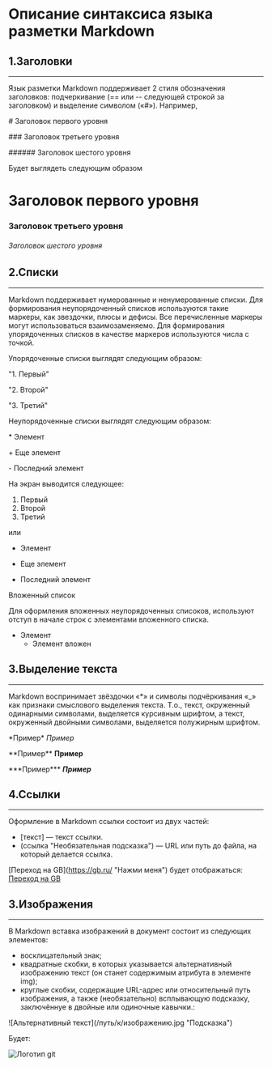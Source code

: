 # Описание синтаксиса языка разметки Markdown

1.Заголовки
----
______
Язык разметки Markdown поддерживает 2 стиля обозначения заголовков: подчеркивание (== или -- следующей строкой за заголовком) и выделение символом («#»). Например,

\#  Заголовок первого уровня

\### Заголовок третьего уровня

\###### Заголовок шестого уровня

Будет выглядеть следующим образом

#  Заголовок первого уровня
### Заголовок третьего уровня
###### Заголовок шестого уровня


2.Списки
---
___
Markdown поддерживает нумерованные и ненумерованные списки. Для формирования неупорядоченный списков используются такие маркеры, как звездочки, плюсы и дефисы. Все перечисленные маркеры могут использоваться взаимозаменяемо. Для формирования упорядоченных списков в качестве маркеров используются числа с точкой.

Упорядоченные списки выглядят следующим образом:

"1.	Первый"

"2.	Второй"

"3.	Третий"

Неупорядоченные списки выглядят следующим образом:

\* Элемент

\+ Еще элемент

\- Последний элемент

На экран выводится следующее:
1.	Первый
2.	Второй
3.	Третий

или
* Элемент
+ Еще элемент
- Последний элемент

Вложенный список

Для оформления вложенных неупорядоченных списоков, используют отступ в начале строк с элементами вложенного списка.

* Элемент
  * Элемент вложен


3.Выделение текста
---
___
Markdown воспринимает звёздочки «*» и символы подчёркивания «_» как признаки смыслового выделения текста. Т.о., текст, окруженный одинарными символами, выделяется курсивным шрифтом, а текст, окруженный двойными символами, выделяется полужирным шрифтом.

\*Пример*
*Пример*

\*\*Пример**
**Пример**

\*\*\*Пример***
***Пример***

4.Ссылки
---
___
Оформление в Markdown ссылки состоит из двух частей:
* [текст] — текст ссылки.
* (ссылка "Необязательная подсказка") — URL или путь до файла, на который делается ссылка.

\[Переход на GB](https://gb.ru/ "Нажми меня") будет отображаться: 
[Переход на GB](https://gb.ru/ "Нажми меня")

3.Изображения
---
___
В Markdown вставка изображений в документ состоит из следующих элементов:
* восклицательный знак;
* квадратные скобки, в которых указывается альтернативный изображению текст (он станет содержимым атрибута в элементе img);
* круглые скобки, содержащие URL-адрес или относительный путь изображения, а также (необязательно) всплывающую подсказку, заключённуе в двойные или одиночные кавычки.:

\!\[Альтернативный текст](/путь/к/изображению.jpg "Подсказка")

Будет: 

![Логотип git](https://i.ytimg.com/vi/0lKoXWPoUB0/hqdefault.jpg "Нажми меня")